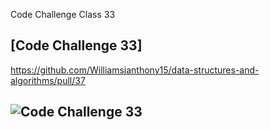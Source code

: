 Code Challenge Class 33

## [Code Challenge 33]
https://github.com/Williamsjanthony15/data-structures-and-algorithms/pull/37

## ![Code Challenge 33](img/left_tree.jpg)